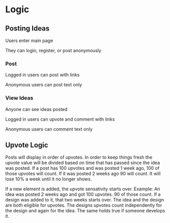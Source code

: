 # Logic

## Posting Ideas

Users enter main page

They can login, register, or post anonymously

### Post

Logged in users can post with links

Anonymous users can post text only

### View Ideas

Anyone can see ideas posted

Logged in users can upvote and comment with links

Anonymous users can comment text only

## Upvote Logic

Posts will display in order of upvotes. In order to keep things fresh the upvote value will be divided based on time that has passed since the idea was posted. If a post has 100 upvotes and was posted 1 week ago, 100 of those upvotes will count. If it was posted 2 weeks ago 90 will count. It will lose 10% a week until it no longer shows.

If a new element is added, the upvote sensativity starts over. Example: An idea was posted 2 weeks ago and got 100 upvotes. 90 of those count. If a design was added to it, that two weeks starts over. The idea and the design are both eligible for upvotes. The designs upvotes count independently for the design and again for the idea. The same holds true if someone develops it.

